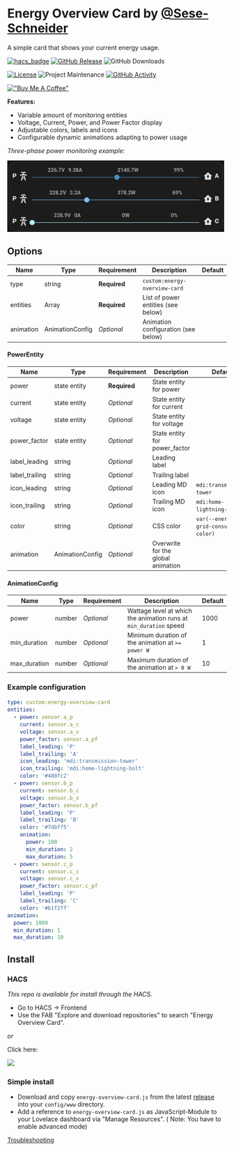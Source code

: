 # Energy Overview Card by [@Sese-Schneider](https://www.github.com/Sese-Schneider)

A simple card that shows your current energy usage.

[![hacs_badge](https://img.shields.io/badge/HACS-Default-41BDF5.svg?style=for-the-badge)](https://my.home-assistant.io/redirect/hacs_repository/?owner=Sese-Schneider&repository=ha-energy-overview-card&category=frontend)
[![GitHub Release][releases-shield]][releases]
![GitHub Downloads][downloads-shield]

[![License][license-shield]](LICENSE)
![Project Maintenance][maintenance-shield]
[![GitHub Activity][commits-shield]][commits]

[!["Buy Me A Coffee"](https://buymeacoffee.com/assets/img/custom_images/orange_img.png)](https://buymeacoffee.com/seseschneider)

**Features:**

- Variable amount of monitoring entities
- Voltage, Current, Power, and Power Factor display
- Adjustable colors, labels and icons
- Configurable dynamic animations adapting to power usage

*Three-phase power monitoring example:*

![](.github/assets/card.gif)

## Options

| Name      | Type               | Requirement  | Description                         | Default |
|-----------|--------------------|--------------|-------------------------------------|---------|
| type      | string             | **Required** | `custom:energy-overview-card`       |         |
| entities  | Array<PowerEntity> | **Required** | List of power entities (see below)  |         |
| animation | AnimationConfig    | *Optional*   | Animation configuration (see below) |         |

#### PowerEntity

| Name           | Type            | Requirement  | Description                        | Default                                |
|----------------|-----------------|--------------|------------------------------------|----------------------------------------|
| power          | state entity    | **Required** | State entity for power             |                                        |
| current        | state entity    | *Optional*   | State entity for current           |                                        |
| voltage        | state entity    | *Optional*   | State entity for voltage           |                                        |
| power_factor   | state entity    | *Optional*   | State entity for power_factor      |                                        |
| label_leading  | string          | *Optional*   | Leading label                      |                                        |
| label_trailing | string          | *Optional*   | Trailing label                     |                                        |
| icon_leading   | string          | *Optional*   | Leading MD icon                    | `mdi:transmission-tower`               |
| icon_trailing  | string          | *Optional*   | Trailing MD icon                   | `mdi:home-lightning-bolt`              |
| color          | string          | *Optional*   | CSS color                          | `var(--energy-grid-consumption-color)` |
| animation      | AnimationConfig | *Optional*   | Overwrite for the global animation |                                        |

#### AnimationConfig

| Name         | Type   | Requirement | Description                                                       | Default |
|--------------|--------|-------------|-------------------------------------------------------------------|---------|
| power        | number | *Optional*  | Wattage level at which the animation runs at `min_duration` speed | 1000    |
| min_duration | number | *Optional*  | Minimum duration of the animation at `>= power W`                 | 1       |
| max_duration | number | *Optional*  | Maximum duration of the animation at `> 0 W`                      | 10      |

### Example configuration

```yaml
type: custom:energy-overview-card
entities:
  - power: sensor.a_p
    current: sensor.a_c
    voltage: sensor.a_v
    power_factor: sensor.a_pf
    label_leading: 'P'
    label_trailing: 'A'
    icon_leading: 'mdi:transmission-tower'
    icon_trailing: 'mdi:home-lightning-bolt'
    color: '#488fc2'
  - power: sensor.b_p
    current: sensor.b_c
    voltage: sensor.b_v
    power_factor: sensor.b_pf
    label_leading: 'P'
    label_trailing: 'B'
    color: '#7dbff5'
    animation:
      power: 100
      min_duration: 2
      max_duration: 5
  - power: sensor.c_p
    current: sensor.c_c
    voltage: sensor.c_v
    power_factor: sensor.c_pf
    label_leading: 'P'
    label_trailing: 'C'
    color: '#b1f2ff'
animation:
  power: 1000
  min_duration: 1
  max_duration: 10
```

## Install

### HACS

*This repo is available for install through the HACS.*

* Go to HACS → Frontend
* Use the FAB "Explore and download repositories" to search "Energy Overview Card".

_or_

Click here:

[![](https://my.home-assistant.io/badges/hacs_repository.svg)](https://my.home-assistant.io/redirect/hacs_repository/?owner=Sese-Schneider&repository=ha-energy-overview-card&category=frontend)


### Simple install

* Download and copy `energy-overview-card.js` from the
  latest [release](https://github.com/Sese-Schneider/ha-energy-overview-card/releases/latest) into your `config/www`
  directory.
* Add a reference to `energy-overview-card.js` as JavaScript-Module to your Lovelace dashboard via "Manage Resources". (
  Note: You have to enable advanced mode)


[Troubleshooting](https://github.com/thomasloven/hass-config/wiki/Lovelace-Plugins)



[commits-shield]: https://img.shields.io/github/commit-activity/y/Sese-Schneider/ha-energy-overview-card.svg?style=for-the-badge

[downloads-shield]: https://img.shields.io/github/downloads/Sese-Schneider/ha-energy-overview-card/total.svg?style=for-the-badge

[commits]: https://github.com/Sese-Schneider/ha-energy-overview-card/commits/main

[license-shield]: https://img.shields.io/github/license/Sese-Schneider/ha-energy-overview-card.svg?style=for-the-badge

[maintenance-shield]: https://img.shields.io/maintenance/yes/2023.svg?style=for-the-badge

[releases-shield]: https://img.shields.io/github/release/Sese-Schneider/ha-energy-overview-card.svg?style=for-the-badge

[releases]: https://github.com/Sese-Schneider/ha-energy-overview-card/releases

